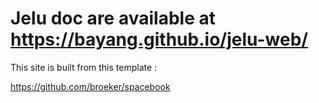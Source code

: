 # Jelu doc are available at https://bayang.github.io/jelu-web/

This site is built from this template : 

https://github.com/broeker/spacebook

